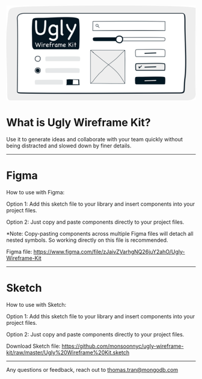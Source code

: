 <img src="https://github.com/monsoonnyc/ugly-wireframe-kit/blob/master/ugly-wireframe-kit.png" with="600px"/>

# What is Ugly Wireframe Kit?

Use it to generate ideas and collaborate with your team quickly without being distracted and slowed down by finer details.

------------------------------------------------------------

# Figma

How to use with Figma:

Option 1:
Add this sketch file to your library and insert components into your project files.

Option 2:
Just copy and paste components directly to your project files.

*Note: Copy-pasting components across multiple Figma files will detach all nested symbols. So working directly on this file is recommended. 

Figma file: https://www.figma.com/file/zJaivZVarhgNQ26juY2ahO/Ugly-Wireframe-Kit

------------------------------------------------------------

# Sketch

How to use with Sketch:

Option 1:
Add this sketch file to your library and insert components into your project files.

Option 2:
Just copy and paste components directly to your project files.

Download Sketch file: https://github.com/monsoonnyc/ugly-wireframe-kit/raw/master/Ugly%20Wireframe%20Kit.sketch

------------------------------------------------------------

Any questions or feedback, reach out to thomas.tran@mongodb.com
